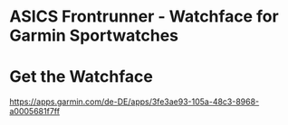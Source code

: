 # ASICS Frontrunner - Watchface for Garmin Sportwatches



# Get the Watchface
https://apps.garmin.com/de-DE/apps/3fe3ae93-105a-48c3-8968-a0005681f7ff
